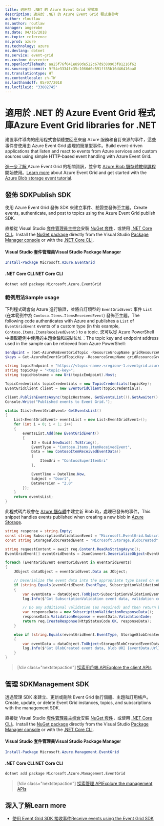 ```yaml
---
title: 適用於 .NET 的 Azure Event Grid 程式庫
description: 適用於 .NET 的 Azure Event Grid 程式庫參考
author: rloutlaw
ms.author: routlaw
manager: angerobe
ms.date: 04/16/2018
ms.topic: reference
ms.prod: azure
ms.technology: azure
ms.devlang: dotnet
ms.service: event-grid
ms.custom: devcenter
ms.openlocfilehash: aa25f76f041e890de512c67d9380903f81216f62
ms.sourcegitcommit: 9f54e3334fc35c1066d0c591ff85b16d46416aa8
ms.translationtype: HT
ms.contentlocale: zh-TW
ms.lasthandoff: 05/07/2018
ms.locfileid: "33802745"
---
```

# <a name="azure-event-grid-libraries-for-net"></a><span data-ttu-id="d65f3-103">適用於 .NET 的 Azure Event Grid 程式庫</span><span class="sxs-lookup"><span data-stu-id="d65f3-103">Azure Event Grid libraries for .NET</span></span>

<span data-ttu-id="d65f3-104">建置事件導向的應用程式會傾聽並回應來自 Azure 服務和自訂來源的事件，這些事件會使用由 Azure Event Grid 處理的簡單型事件。</span><span class="sxs-lookup"><span data-stu-id="d65f3-104">Build event-driven applications that listen and react to events from Azure services and custom sources using simple HTTP-based event handling with Azure Event Grid.</span></span>

<span data-ttu-id="d65f3-105">[進一步了解 ](/azure/event-grid/overview)Azure Event Grid 的相關資訊，並參考 [Azure Blob 儲存體教學課程](/azure/storage/blobs/storage-blob-event-quickstart-powershell)開始使用。</span><span class="sxs-lookup"><span data-stu-id="d65f3-105">[Learn more](/azure/event-grid/overview) about Azure Event Grid and get started with the [Azure Blob storage event tutorial](/azure/storage/blobs/storage-blob-event-quickstart-powershell).</span></span> 

## <a name="publish-sdk"></a><span data-ttu-id="d65f3-106">發佈 SDK</span><span class="sxs-lookup"><span data-stu-id="d65f3-106">Publish SDK</span></span>

<span data-ttu-id="d65f3-107">使用 Azure Event Grid 發佈 SDK 來建立事件、驗證並發佈至主題。</span><span class="sxs-lookup"><span data-stu-id="d65f3-107">Create events, authenticate, and post to topics using the Azure Event Grid publish SDK.</span></span>

<span data-ttu-id="d65f3-108">直接從 Visual Studio [套件管理員主控台][PackageManager]安裝 [NuGet 套件](https://www.nuget.org/packages/Microsoft.Azure.Management.Network.Fluent)，或使用 [.NET Core CLI][DotNetCLI]。</span><span class="sxs-lookup"><span data-stu-id="d65f3-108">Install the [NuGet package](https://www.nuget.org/packages/Microsoft.Azure.Management.Network.Fluent) directly from the Visual Studio [Package Manager console][PackageManager] or with the [.NET Core CLI][DotNetCLI].</span></span>

#### <a name="visual-studio-package-manager"></a><span data-ttu-id="d65f3-109">Visual Studio 套件管理員</span><span class="sxs-lookup"><span data-stu-id="d65f3-109">Visual Studio Package Manager</span></span>

```powershell
Install-Package Microsoft.Azure.EventGrid
```

#### <a name="net-core-cli"></a><span data-ttu-id="d65f3-110">.NET Core CLI</span><span class="sxs-lookup"><span data-stu-id="d65f3-110">.NET Core CLI</span></span>

```bash
dotnet add package Microsoft.Azure.EventGrid 
```

### <a name="sample-usage"></a><span data-ttu-id="d65f3-111">範例用法</span><span class="sxs-lookup"><span data-stu-id="d65f3-111">Sample usage</span></span>

<span data-ttu-id="d65f3-112">下列程式碼會向 Azure 進行驗證，並將自訂類型的 `EventGridEvent` 事件 `List` (在本範例中為 `Contoso.Items.ItemsReceivedEvent`) 發佈至主題。</span><span class="sxs-lookup"><span data-stu-id="d65f3-112">The following code authenticates with Azure and publishes a `List` of  `EventGridEvent` events of a custom type (in this example, `Contoso.Items.ItemsReceivedEvent` ) to a topic.</span></span> <span data-ttu-id="d65f3-113">您可以從 Azure PowerShell 中擷取範例中使用的主題金鑰和端點位址：</span><span class="sxs-lookup"><span data-stu-id="d65f3-113">The topic key and endpoint address used in the sample can be retrieved from Azure PowerShell:</span></span>

```powershell
$endpoint = (Get-AzureRmEventGridTopic -ResourceGroupName gridResourceGroup -Name <topic-name>).Endpoint
$keys = Get-AzureRmEventGridTopicKey -ResourceGroupName gridResourceGroup -Name <topic-name>
```

```csharp
string topicEndpoint = "https://<topic-name>.<region>-1.eventgrid.azure.net/api/events";
string topicKey = "<topic-key>";
string topicHostname = new Uri(topicEndpoint).Host;

TopicCredentials topicCredentials = new TopicCredentials(topicKey);
EventGridClient client = new EventGridClient(topicCredentials);

client.PublishEventsAsync(topicHostname, GetEventsList()).GetAwaiter().GetResult();
Console.Write("Published events to Event Grid.");

static IList<EventGridEvent> GetEventsList()
{
    List<EventGridEvent> eventsList = new List<EventGridEvent>();
    for (int i = 0; i < 1; i++)
    {
        eventsList.Add(new EventGridEvent()
        {
            Id = Guid.NewGuid().ToString(),
            EventType = "Contoso.Items.ItemReceivedEvent",
            Data = new ContosoItemReceivedEventData()
            {
                ItemUri = "ContosoSuperItemUri"
            },

            EventTime = DateTime.Now,
            Subject = "Door1",
            DataVersion = "2.0"
        });
    }
    return eventsList;
}
```

<span data-ttu-id="d65f3-114">此程式碼片段會在 [Azure 儲存體](/azure/storage/blobs/storage-blob-event-overview)中建立新 Blob 時，處理已發佈的事件。</span><span class="sxs-lookup"><span data-stu-id="d65f3-114">This snippet handles events published when creating a new blob in [Azure Storage](/azure/storage/blobs/storage-blob-event-overview).</span></span>

```csharp
string response = string.Empty;
const string SubscriptionValidationEvent = "Microsoft.EventGrid.SubscriptionValidationEvent";
const string StorageBlobCreatedEvent = "Microsoft.Storage.BlobCreated";

string requestContent = await req.Content.ReadAsStringAsync();
EventGridEvent[] eventGridEvents = JsonConvert.DeserializeObject<EventGridEvent[]>(requestContent);

foreach (EventGridEvent eventGridEvent in eventGridEvents)
{
    JObject dataObject = eventGridEvent.Data as JObject;

    // Deserialize the event data into the appropriate type based on event type 
    if (string.Equals(eventGridEvent.EventType, SubscriptionValidationEvent, StringComparison.OrdinalIgnoreCase))
    {
        var eventData = dataObject.ToObject<SubscriptionValidationEventData>();
        log.Info($"Got SubscriptionValidation event data, validation code: {eventData.ValidationCode}, topic: {eventGridEvent.Topic}");

        // Do any additional validation (as required) and then return back the below response
        var responseData = new SubscriptionValidationResponseData();
        responseData.ValidationResponse = eventData.ValidationCode;
        return req.CreateResponse(HttpStatusCode.OK, responseData);
    }

    else if (string.Equals(eventGridEvent.EventType, StorageBlobCreatedEvent, StringComparison.OrdinalIgnoreCase))
    {
        var eventData = dataObject.ToObject<StorageBlobCreatedEventData>();
        log.Info($"Got BlobCreated event data, blob URI {eventData.Url}");
    }
}
```

> [!div class="nextstepaction"]
> [<span data-ttu-id="d65f3-115">探索用戶端 API</span><span class="sxs-lookup"><span data-stu-id="d65f3-115">Explore the client APIs</span></span>](/dotnet/api/overview/azure/eventgrid/client)

## <a name="management-sdk"></a><span data-ttu-id="d65f3-116">管理 SDK</span><span class="sxs-lookup"><span data-stu-id="d65f3-116">Management SDK</span></span>

<span data-ttu-id="d65f3-117">透過管理 SDK 來建立、更新或刪除 Event Grid 執行個體、主題和訂用帳戶。</span><span class="sxs-lookup"><span data-stu-id="d65f3-117">Create, update, or delete Event Grid instances, topics, and subscriptions with the management SDK.</span></span>

<span data-ttu-id="d65f3-118">直接從 Visual Studio [套件管理員主控台][PackageManager]安裝 [NuGet 套件](https://www.nuget.org/packages/Microsoft.Azure.Management.Network.Fluent)，或使用 [.NET Core CLI][DotNetCLI]。</span><span class="sxs-lookup"><span data-stu-id="d65f3-118">Install the [NuGet package](https://www.nuget.org/packages/Microsoft.Azure.Management.Network.Fluent) directly from the Visual Studio [Package Manager console][PackageManager] or with the [.NET Core CLI][DotNetCLI].</span></span>


#### <a name="visual-studio-package-manager"></a><span data-ttu-id="d65f3-119">Visual Studio 套件管理員</span><span class="sxs-lookup"><span data-stu-id="d65f3-119">Visual Studio Package Manager</span></span>

```powershell
Install-Package Microsoft.Azure.Management.EventGrid
```

#### <a name="net-core-cli"></a><span data-ttu-id="d65f3-120">.NET Core CLI</span><span class="sxs-lookup"><span data-stu-id="d65f3-120">.NET Core CLI</span></span>

```bash
dotnet add package Microsoft.Azure.Management.EventGrid
```

> [!div class="nextstepaction"]
> [<span data-ttu-id="d65f3-121">探索管理 API</span><span class="sxs-lookup"><span data-stu-id="d65f3-121">Explore the management APIs</span></span>](/dotnet/api/overview/azure/eventgrid/management)

## <a name="learn-more"></a><span data-ttu-id="d65f3-122">深入了解</span><span class="sxs-lookup"><span data-stu-id="d65f3-122">Learn more</span></span>

- [<span data-ttu-id="d65f3-123">使用 Event Grid SDK 接收事件</span><span class="sxs-lookup"><span data-stu-id="d65f3-123">Receive events using the Event Grid SDK</span></span>](/azure/event-grid/receive-events)

[PackageManager]: https://docs.microsoft.com/nuget/tools/package-manager-console
[DotNetCLI]: https://docs.microsoft.com/dotnet/core/tools/dotnet-add-package
